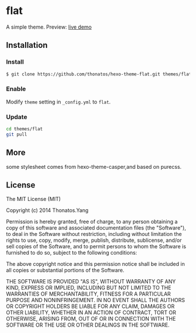 # flat

A simple theme.
Preview: [live demo](http://tech.thonatos.com)

## Installation

### Install

``` bash
$ git clone https://github.com/thonatos/hexo-theme-flat.git themes/flat
```

### Enable

Modify `theme` setting in `_config.yml` to `flat`.

### Update

``` bash
cd themes/flat
git pull
```
## More

some stylesheet comes from hexo-theme-casper,and based on purecss.

## License

The MIT License (MIT)

Copyright (c) 2014 Thonatos.Yang

Permission is hereby granted, free of charge, to any person obtaining a copy of
this software and associated documentation files (the "Software"), to deal in
the Software without restriction, including without limitation the rights to
use, copy, modify, merge, publish, distribute, sublicense, and/or sell copies of
the Software, and to permit persons to whom the Software is furnished to do so,
subject to the following conditions:

The above copyright notice and this permission notice shall be included in all
copies or substantial portions of the Software.

THE SOFTWARE IS PROVIDED "AS IS", WITHOUT WARRANTY OF ANY KIND, EXPRESS OR
IMPLIED, INCLUDING BUT NOT LIMITED TO THE WARRANTIES OF MERCHANTABILITY, FITNESS
FOR A PARTICULAR PURPOSE AND NONINFRINGEMENT. IN NO EVENT SHALL THE AUTHORS OR
COPYRIGHT HOLDERS BE LIABLE FOR ANY CLAIM, DAMAGES OR OTHER LIABILITY, WHETHER
IN AN ACTION OF CONTRACT, TORT OR OTHERWISE, ARISING FROM, OUT OF OR IN
CONNECTION WITH THE SOFTWARE OR THE USE OR OTHER DEALINGS IN THE SOFTWARE.
